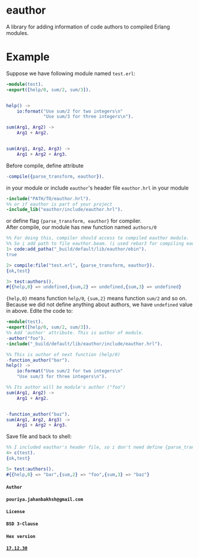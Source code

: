 # eauthor
A library for adding information of code authors to compiled Erlang modules.

# Example
Suppose we have following module named `test.erl`:
```erlang
-module(test).
-export([help/0, sum/2, sum/3]).


help() ->
    io:format("Use sum/2 for two integers\n"
              "Use sum/3 for three integers\n").

sum(Arg1, Arg2) ->
    Arg1 + Arg2.


sum(Arg1, Arg2, Arg3) ->
    Arg1 + Arg2 + Arg3.
```

Before compile, define attribute
```erlang
-compile({parse_transform, eauthor}).
```
in your module or include `eauthor`'s header file `eauthor.hrl` in your module
```erlang
-include("PATH/TO/eauthor.hrl").
%% or if eauthor is part of your project
-include_lib("eauthor/include/eauthor.hrl").
```
or define flag `{parse_transform, eauthor}` for compiler.  
After compile, our module has new function named `authors/0`
```erlang
%% For doing this, compiler should access to compiled eauthor module.
%% So i add path to file eauthor.beam. (i used rebar3 for compiling eauthor)
1> code:add_patha("_build/default/lib/eauthor/ebin").
true

2> compile:file("test.erl", {parse_transform, eauthor}).
{ok,test}

3> test:authors().
#{{help,0} => undefined,{sum,2} => undefined,{sum,3} => undefined}
```
`{help,0}` means function `help/0`, `{sum,2}` means function `sum/2` and so on. Because we did not define anything about authors, we have `undefined` value in above. Edite the code to:
```erlang
-module(test).
-export([help/0, sum/2, sum/3]).
%% Add 'author' attribute. This is author of module.
-author("foo").
-include("_build/default/lib/eauthor/include/eauthor.hrl").

%% This is author of next function (help/0)
-function_author("bar").
help() ->
    io:format("Use sum/2 for two integers\n"
    "Use sum/3 for three integers\n").

%% Its author will be module's author ("foo")
sum(Arg1, Arg2) ->
    Arg1 + Arg2.


-function_author("baz").
sum(Arg1, Arg2, Arg3) ->
    Arg1 + Arg2 + Arg3.
```
Save file and back to shell:
```erlang
%% I included eauthor's header file, so i don't need define {parse_transform, eauthor} again.
4> c(test).                                            
{ok,test}

5> test:authors().
#{{help,0} => "bar",{sum,2} => "foo",{sum,3} => "baz"}
```

#### `Author`
**`pouriya.jahanbakhsh@gmail.com`**

#### `License`
**`BSD 3-Clause`**

#### `Hex version`
[**`17.12.30`**](https://hex.pm/packages/eauthor)
